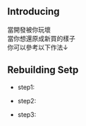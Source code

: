 ## Introducing
當開發被你玩壞  
當你想還原成新買的樣子   
你可以參考以下作法↓


## Rebuilding Setp
* step1:

* step2:

* step3: 
